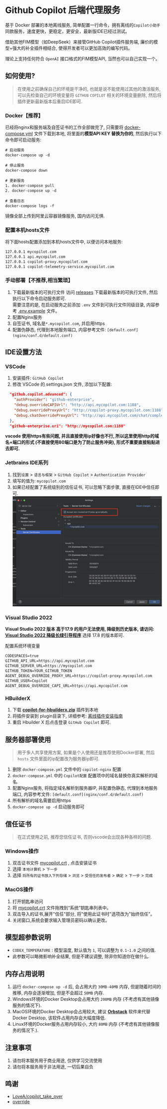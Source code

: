 # Github Copilot 后端代理服务
基于 Docker 部署的本地离线服务, 简单配置一行命令，拥有离线的`Copilot小助手`同款服务，速度更快，更稳定，更安全，最新版IDE已经过测试。

借助其他FIM模型（如DeepSeek）来接管GitHub Copilot插件服务端, 廉价的模型+强大的补全插件相结合, 使得开发者可以更加高效的编写代码。   

理论上支持任何符合 `OpenAI` 接口格式的FIM模型API, 当然也可以自己实现一个。

## 如何使用?
> 在使用之前确保自己的环境是干净的, 也就是说不能使用过其他的激活服务, 可以先检查自己的环境变量将 `GITHUB` `COPILOT` 相关的环境变量删除, 然后将插件更新最新版本后重启IDE即可.

### Docker【推荐】
已经将nginx和服务端及自签证书的工作全部做完了, 只需要将 [docker-compose.yml](docker-compose.yml) 文件下载到本地, 将里面的**模型API KEY 替换为你的**, 然后执行以下命令即可启动服务:
```shell
# 启动服务
docker-compose up -d

# 停止服务
docker-compose down

# 更新服务
1. docker-compose pull
2. docker-compose up -d

# 查看日志
docker-compose logs -f
```
镜像全部上传到阿里云容器镜像服务, 国内访问无惧.   

### 配置本机hosts文件
将下面hosts配置添加到本机hosts文件中, 以便访问本地服务:
```
127.0.0.1 mycopilot.com
127.0.0.1 api.mycopilot.com
127.0.0.1 copilot-proxy.mycopilot.com
127.0.0.1 copilot-telemetry-service.mycopilot.com
```

### 手动部署【不推荐,相当繁琐】
1. 下载最新版本的可执行文件
访问 [releases](https://gitee.com/ripperTs/github-copilot-proxies/releases) 下载最新版本的可执行文件, 然后执行以下命令启动服务即可.  
需要注意的是, 在启动服务之前添加 `.env` 文件到可执行文件同级目录, 内容参考 [.env.example](.env.example) 文件。  
2. 配置Nginx服务
3. 自签证书, 域名是`*.mycopilot.com`, 并启用https
4. 配置伪静态, 代理到本地服务端口, 内容参考文件: `[default.conf](nginx/conf.d/default.conf)`


## IDE设置方法
### VSCode
1. 安装插件: `GitHub Copilot`
2. 修改 VSCode 的 settings.json 文件, 添加以下配置:
```json
  "github.copilot.advanced": {
    "authProvider": "github-enterprise",
    "debug.overrideCAPIUrl": "http://api.mycopilot.com:1188",
    "debug.overrideProxyUrl": "http://copilot-proxy.mycopilot.com:1188",
    "debug.chatOverrideProxyUrl": "http://api.mycopilot.com/chat/completions:1188"
  },
  "github-enterprise.uri": "http://mycopilot.com:1188"
```
**vscode 使用https有些问题, 并且直接使用ip好像也不行, 所以这里使用http的域名+端口的形式 (不直接使用80端口是为了防止服务冲突), 形式不重要直接粘贴进去即可.**

### Jetbrains IDE系列
1. 找到`设置` > `语言与框架` > `GitHub Copilot` > `Authentication Provider`
2. 填写的值为: `mycopilot.com`
3. 如果已经配置了系统级别的信任证书, 可以忽略下面步骤, 直接在IDE中信任即可.
![Xnip2024-09-14_13-08-17.png](docs/Xnip2024-09-14_13-08-17.png)

### Visual Studio 2022
**Visual Studio 2022 版本 高于17.9 的用户无法使用, 降级到历史版本, 请访问: [Visual Studio 2022 降级长绿引导程序](https://learn.microsoft.com/zh-cn/visualstudio/releases/2022/release-history#evergreen-bootstrappers)** 选择 17.8 的版本即可.   

配置系统环境变量
```shell
CODESPACES=true
GITHUB_API_URL=https://api.mycopilot.com
GITHUB_SERVER_URL=https://mycopilot.com
GITHUB_TOKEN=YOUR_GITHUB_TOKEN
AGENT_DEBUG_OVERRIDE_PROXY_URL=https://copilot-proxy.mycopilot.com
GITHUB_USER=Copilot
AGENT_DEBUG_OVERRIDE_CAPI_URL=https://api.mycopilot.com
```

### HBuilderX
1. 下载 **[copilot-for-hbuilderx.zip](docs/copilot-for-hbuilderx.zip)** 插件到本地
2. 将插件安装到 plugin目录下, 详细参考: [离线插件安装指南](https://hx.dcloud.net.cn/Tutorial/OfflineInstall)
3. 重启 Hbuilder X 后点击登录 `GitHub Copilot` 即可.

## 服务器部署使用
> 用于多人共享使用方案, 如果是个人使用还是推荐使用Docker部署, 然后 `hosts` 文件里面的ip配置改为服务器ip即可.

1. 删除 `docker-compose.yml` 文件中的 `copilot-nginx` 配置
2. `docker-compose.yml` 中的 `Copilot配置` 配置项中的域名替换你真实解析的域名.
3. 配置Nginx服务, 将指定域名解析到服务器IP, 并配置伪静态, 代理到本地服务端口, 内容参考文件: `[default.conf](nginx/conf.d/default.conf)`
4. 所有解析的域名需要启用https
5. `docker-compose up -d` 启动服务即可

## 信任证书
> 在正式使用之前, 推荐您信任证书, 否则vscode会出现各种各样的问题.

### Windows操作
1. 双击证书文件 [mycopilot.crt](nginx/ssl/mycopilot.crt) , 点击安装证书
2. 选择 `本地计算机` > `下一步`
3. 选择 `将所有的证书放入下列存储` > `浏览` > `受信任的发布者` > `确定` > `下一步` > `完成`

### MacOS操作
1. 打开钥匙串访问
2. 将 [mycopilot.crt](nginx/ssl/mycopilot.crt) 文件拖拽到“系统”钥匙串列表中。
3. 双击导入的证书,展开"信任"部分, 将"使用此证书时"选项改为"始终信任"。
4. 关闭窗口,系统会要求输入管理员密码以确认更改。

## 模型超参数说明
- `CODEX_TEMPERATURE` : 模型温度, 默认值为 `1`, 可以调整为 `0.1-1.0` 之间的值.
- 此参数可以略微影响补全结果, 但是不建议调整, 除非你知道你在做什么.

## 内存占用说明
1. 运行 `docker-compose up -d` 后, 会占用大约 `30MB-40MB` 内存, 但是随着时间的推移, 内存会逐渐增加, 但是不会超过 `50MB` 内存.
2. Windows环境的Docker Desktop会占用大约 `200MB` 内存 (不考虑有其他镜像服务的情况下).
3. MacOS环境的Docker Desktop会占用较大, 建议 **[Orbstack](https://docs.orbstack.dev/)** 软件来代替Docker Desktop, 该软件占用内存会大幅度降低.
4. Linux环境的Docker服务占用内存较小, 大约 `80MB` 内存 (不考虑有其他镜像服务的情况下.).

## 注意事项
1. 请勿将本服务用于商业用途, 仅供学习交流使用
2. 请勿将本服务用于非法用途, 一切后果自负

## 鸣谢
- [LoveA/copilot_take_over](https://gitee.com/LoveA/copilot_take_over)
- [override](https://github.com/linux-do/override)
